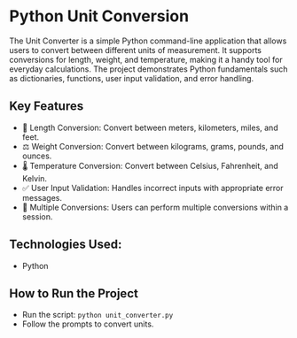 # Python Unit Conversion

The Unit Converter is a simple Python command-line application that allows users to convert between different units of measurement. It supports conversions for length, weight, and temperature, making it a handy tool for everyday calculations. The project demonstrates Python fundamentals such as dictionaries, functions, user input validation, and error handling.

<h2>Key Features</h2>

- 📏 Length Conversion: Convert between meters, kilometers, miles, and feet.
- ⚖️ Weight Conversion: Convert between kilograms, grams, pounds, and ounces.
- 🌡️ Temperature Conversion: Convert between Celsius, Fahrenheit, and Kelvin.
- ✅ User Input Validation: Handles incorrect inputs with appropriate error messages.
- 🔄 Multiple Conversions: Users can perform multiple conversions within a session.

<h2>Technologies Used:</h2>

- Python

<h2>How to Run the Project</h2>

- Run the script: ```python unit_converter.py```
- Follow the prompts to convert units.
